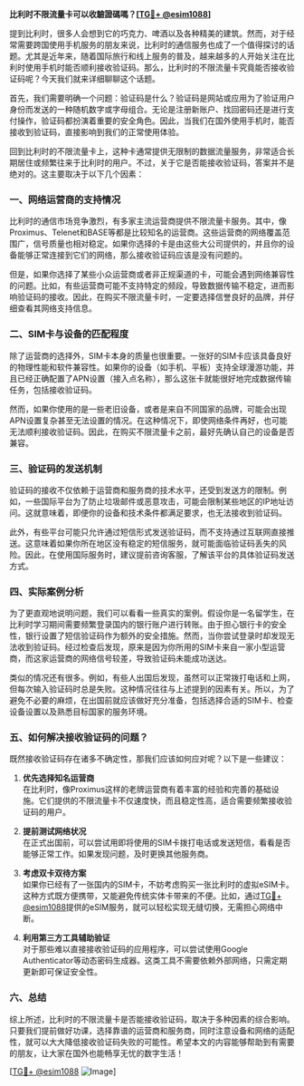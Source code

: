 **比利时不限流量卡可以收驗證碼嗎？[[TG💪+ @esim1088](https://t.me/s/esim1088)]**

提到比利时，很多人会想到它的巧克力、啤酒以及各种精美的建筑。然而，对于经常需要跨国使用手机服务的朋友来说，比利时的通信服务也成了一个值得探讨的话题。尤其是近年来，随着国际旅行和线上服务的普及，越来越多的人开始关注在比利时使用手机时能否顺利接收验证码。那么，比利时的不限流量卡究竟能否接收验证码呢？今天我们就来详细聊聊这个话题。

首先，我们需要明确一个问题：验证码是什么？验证码是网站或应用为了验证用户身份而发送的一种随机数字或字母组合。无论是注册新账户、找回密码还是进行支付操作，验证码都扮演着重要的安全角色。因此，当我们在国外使用手机时，能否接收到验证码，直接影响到我们的正常使用体验。

回到比利时的不限流量卡上，这种卡通常提供无限制的数据流量服务，非常适合长期居住或频繁往来于比利时的用户。不过，关于它是否能接收验证码，答案并不是绝对的。这主要取决于以下几个因素：

### **一、网络运营商的支持情况**

比利时的通信市场竞争激烈，有多家主流运营商提供不限流量卡服务。其中，像Proximus、Telenet和BASE等都是比较知名的运营商。这些运营商的网络覆盖范围广，信号质量也相对稳定。如果你选择的卡是由这些大公司提供的，并且你的设备能够正常连接到它们的网络，那么接收验证码应该是没有问题的。

但是，如果你选择了某些小众运营商或者非正规渠道的卡，可能会遇到网络兼容性的问题。比如，有些运营商可能不支持特定的频段，导致数据传输不稳定，进而影响验证码的接收。因此，在购买不限流量卡时，一定要选择信誉良好的品牌，并仔细查看其网络支持信息。

### **二、SIM卡与设备的匹配程度**

除了运营商的选择外，SIM卡本身的质量也很重要。一张好的SIM卡应该具备良好的物理性能和软件兼容性。如果你的设备（如手机、平板）支持全球漫游功能，并且已经正确配置了APN设置（接入点名称），那么这张卡就能很好地完成数据传输任务，包括接收验证码。

然而，如果你使用的是一些老旧设备，或者是来自不同国家的品牌，可能会出现APN设置复杂甚至无法设置的情况。在这种情况下，即使网络条件再好，也可能无法顺利接收验证码。因此，在购买不限流量卡之前，最好先确认自己的设备是否兼容。

### **三、验证码的发送机制**

验证码的接收不仅依赖于运营商和服务商的技术水平，还受到发送方的限制。例如，一些国际平台为了防止垃圾邮件或恶意攻击，可能会限制某些地区的IP地址访问。这就意味着，即便你的设备和技术条件都满足要求，也无法接收到验证码。

此外，有些平台可能只允许通过短信形式发送验证码，而不支持通过互联网直接推送。这意味着如果你所在地区没有稳定的短信服务，就可能面临验证码丢失的风险。因此，在使用国际服务时，建议提前咨询客服，了解该平台的具体验证码发送方式。

### **四、实际案例分析**

为了更直观地说明问题，我们可以看看一些真实的案例。假设你是一名留学生，在比利时学习期间需要频繁登录国内的银行账户进行转账。由于担心银行卡的安全性，银行设置了短信验证码作为额外的安全措施。然而，当你尝试登录时却发现无法收到验证码。经过检查后发现，原来是因为你所用的SIM卡来自一家小型运营商，而这家运营商的网络信号较差，导致验证码未能成功送达。

类似的情况还有很多。例如，有些人出国后发现，虽然可以正常拨打电话和上网，但每次输入验证码时总是失败。这种情况往往与上述提到的因素有关。所以，为了避免不必要的麻烦，在出国前就应该做好充分准备，包括选择合适的SIM卡、检查设备设置以及熟悉目标国家的服务环境。

### **五、如何解决接收验证码的问题？**

既然接收验证码存在诸多不确定性，那我们应该如何应对呢？以下是一些建议：

1. **优先选择知名运营商**  
   在比利时，像Proximus这样的老牌运营商有着丰富的经验和完善的基础设施。它们提供的不限流量卡不仅速度快，而且稳定性高，适合需要频繁接收验证码的用户。

2. **提前测试网络状况**  
   在正式出国前，可以尝试用即将使用的SIM卡拨打电话或发送短信，看看是否能够正常工作。如果发现问题，及时更换其他服务商。

3. **考虑双卡双待方案**  
   如果你已经有了一张国内的SIM卡，不妨考虑购买一张比利时的虚拟eSIM卡。这种方式既方便携带，又能避免传统实体卡带来的不便。比如，通过[TG💪+ @esim1088](https://t.me/s/esim1088)提供的eSIM服务，就可以轻松实现无缝切换，无需担心网络中断。

4. **利用第三方工具辅助验证**  
   对于那些难以直接接收验证码的应用程序，可以尝试使用Google Authenticator等动态密码生成器。这类工具不需要依赖外部网络，只需定期更新即可保证安全性。

### **六、总结**

综上所述，比利时的不限流量卡是否能接收验证码，取决于多种因素的综合影响。只要我们提前做好功课，选择靠谱的运营商和服务商，同时注意设备和网络的适配性，就可以大大降低接收验证码失败的可能性。希望本文的内容能够帮助到有需要的朋友，让大家在国外也能畅享无忧的数字生活！

[[TG💪+ @esim1088](https://t.me/s/esim1088) ![Image](https://i.postimg.cc/4NQfJmqS/Snipaste-2025-05-13-00-14-12.png)]